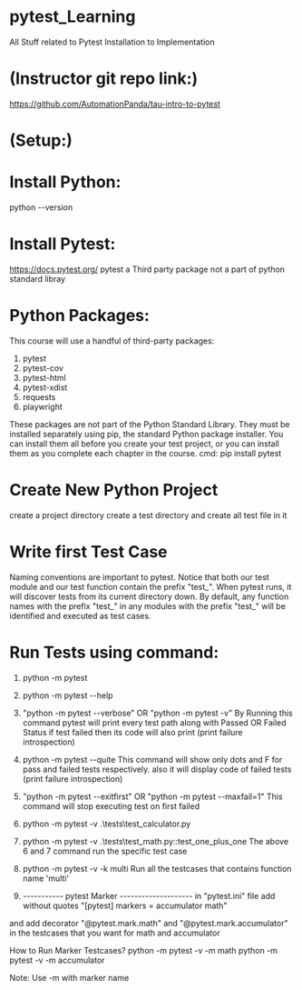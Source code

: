 # pytest_Learning
All Stuff related to Pytest Installation to Implementation

# (Instructor git repo link:)
https://github.com/AutomationPanda/tau-intro-to-pytest

# (Setup:)
Install Python:
===============
python --version

Install Pytest:
===============
https://docs.pytest.org/
pytest a Third party package not a part of python standard libray

Python Packages:
================
This course will use a handful of third-party packages:
1. pytest
2. pytest-cov
3. pytest-html
4. pytest-xdist
5. requests
6. playwright

These packages are not part of the Python Standard Library. They must be installed separately using pip, the standard Python package installer. You can install them all before you create your test project, or you can install them as you complete each chapter in the course.
cmd: pip install pytest

Create New Python Project
=========================
create a project directory
create a test directory and create all test file in it

Write first Test Case
=====================
Naming conventions are important to pytest. Notice that both our test module and our test function contain the prefix 
"test_". When pytest runs, it will discover tests from its current directory down. By default, any function names with 
the prefix "test_" in any modules with the prefix "test_" will be identified and executed as test cases. 

Run Tests using command:
=======================
1. python -m pytest

2. python -m pytest --help

3. "python -m pytest --verbose" OR "python -m pytest -v"
By Running this command pytest will print every test path along with Passed OR Failed Status
if test failed then its code will also print (print failure introspection)

4. python -m pytest --quite
This command will show only dots and F for pass and failed tests respectively. also it will
display code of failed tests (print failure introspection)

5. "python -m pytest --exitfirst" OR "python -m pytest --maxfail=1"
This command will stop executing test on first failed 

6. python -m  pytest -v .\tests\test_calculator.py 
7. python -m  pytest -v .\tests\test_math.py::test_one_plus_one
The above 6 and 7 command run the specific test case

8. python -m  pytest -v -k multi 
Run all the testcases that contains function name 'multi'

9. ----------- pytest Marker --------------------
in "pytest.ini" file add without quotes
"[pytest]
markers = 
    accumulator
    math"

and add decorator "@pytest.mark.math" and "@pytest.mark.accumulator" in the testcases that you want for 
math and accumulator

How to Run Marker Testcases?
python -m pytest -v -m math
python -m pytest -v -m accumulator

Note: Use -m with marker name










